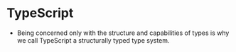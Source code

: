 # TypeScript

- Being concerned only with the structure and capabilities of types is why we call TypeScript a structurally typed type system.

